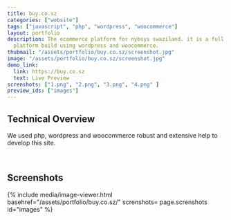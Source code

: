 ```yaml
---
title: buy.co.sz
categories: ["website"]
tags: ["javascript", "php", "wordpress", "woocommerce"]
layout: portfolio
description: The ecommerce platform for nybsys swaziland. it is a full e-commerce
  platform build using wordpress and woocommerce.
thubmail: "/assets/portfolio/buy.co.sz/screenshot.jpg"
image: "/assets/portfolio/buy.co.sz/screenshot.jpg"
demo_link:
  link: https://buy.co.sz
  text: Live Preview
screnshots: ["1.png", "2.png", "3.png", "4.png" ]
preview_ids: ["images"]
---
```


## Technical Overview

We used php, wordpress and woocommerce robust and extensive help to develop this site.

<br />

## Screenshots

{% 
  include media/image-viewer.html 
  basehref="/assets/portfolio/buy.co.sz/" 
  screnshots= page.screnshots
  id="images" 
%}

